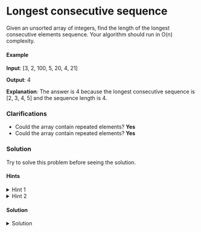 # Longest consecutive sequence

Given an unsorted array of integers, find the length of the longest consecutive elements sequence.
Your algorithm should run in O(n) complexity.

#### Example
**Input**: [3, 2, 100, 5, 20, 4, 21]

**Output**: 4

**Explanation**: The answer is 4 because the longest consecutive sequence is [2, 3, 4, 5] and the sequence length is 4.

### Clarifications

- Could the array contain repeated elements? **Yes**
- Could the array contain repeated elements? **Yes**

### Solution

Try to solve this problem before seeing the solution.

#### Hints
<details><summary>Hint 1</summary>
<p>
Did you try to use a HashSet for lookups?
</p>
</details>
<details><summary>Hint 2</summary>
<p>
Is there a lower consecutive element? If so, you could ignore the current element.
</p>
</details>

#### Solution
<details><summary>Solution</summary>
<p>

Before start to count the longest streak we need to find the lower element in the streak, for this we'll use a HashSet to store all the elements in the array, in this way we'll able to do lookups of the array elements in constant time `O(n)`.

Once we have the HashSet configured we could start to find the streaks for that we'll do the next steps.

- **input**: `[5, 2, 3, 1, 4, 100, 200]
- **Step 1** Iterate all over the array to fill our - HashSet. `lookup = {5, 2, 3, 1, 4, 100, 200}`
- **Step 2** Iterate over the array again but for each element look if exist the previous consecutive, if the previous consecutive exists ignore the current number and continue iterating over the array.
- **Step 3**: If the previous consecutive does not exists, then, start to count the current streak from the current number.
- **Step 4** If the current streak is greater than the longest streak we'll replace the longest streak.

```python
def solution(input_arr):
    """
    This solution uses a HashSet to speed up the
    lookups in the input array.
    """
    input_elements = set()
    for number in input_arr:
        input_elements.add(number)

    longest_streak = 0
    for number in input_arr:
        current_streak = 0

        if number - 1 not in input_elements:
            while number in input_elements:
                current_streak += 1
                number += 1

        if current_streak > longest_streak:
            longest_streak = current_streak

    return longest_streak
```

This solution iterates over the array only once, so the time complexity is linear time O(n).
</p>
</details>

